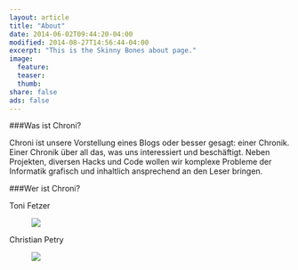 ```yaml
---
layout: article
title: "About"
date: 2014-06-02T09:44:20-04:00
modified: 2014-08-27T14:56:44-04:00
excerpt: "This is the Skinny Bones about page."
image:
  feature:
  teaser:
  thumb:
share: false
ads: false
---
```


###Was ist Chroni?

Chroni ist unsere Vorstellung eines Blogs oder besser gesagt: einer Chronik. Einer Chronik über all das, was uns interessiert und beschäftigt. Neben Projekten, diversen Hacks und Code wollen wir komplexe Probleme der Informatik grafisch und inhaltlich ansprechend an den Leser bringen. 

###Wer ist Chroni?

Toni Fetzer
<figure>
<img src="{{ site.url }}/images/Toni.png">
</figure>

Christian Petry
<figure>
<img src="{{ site.url }}/images/Christian.jpg">
</figure>